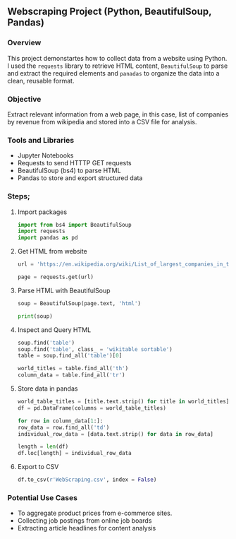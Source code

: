 ## Webscraping Project (Python, BeautifulSoup, Pandas)

### Overview
This project demonstartes how to collect data from a website using Python.
I used the `requests` library to retrieve HTML content, `BeautifulSoup` to parse and extract the required elements and `panadas` to organize the data into a clean, reusable format. 

### Objective
Extract relevant information from a web page, in this case, list of companies by revenue from wikipedia and stored into a CSV file for analysis. 

### Tools and Libraries
- Jupyter Notebooks
- Requests to send HTTTP GET requests
- BeautifulSoup (bs4) to parse HTML
- Pandas to store and export structured data

### Steps;
1. Import packages
   ```python
   import from bs4 import BeautifulSoup
   import requests
   import pandas as pd
   
3. Get HTML from website
   ```python
   url = 'https://en.wikipedia.org/wiki/List_of_largest_companies_in_the_United_States_by_revenue'

   page = requests.get(url)
   
5. Parse HTML with BeautifulSoup
   ```python
   soup = BeautifulSoup(page.text, 'html')

   print(soup)
   
7. Inspect and Query HTML
   ```python
   soup.find('table')
   soup.find('table', class_ = 'wikitable sortable')
   table = soup.find_all('table')[0]

   world_titles = table.find_all('th')
   column_data = table.find_all('tr')
   
9. Store data in pandas
    ```python
    world_table_titles = [title.text.strip() for title in world_titles]
    df = pd.DataFrame(columns = world_table_titles)

    for row in column_data[1:]:
    row_data = row.find_all('td')
    individual_row_data = [data.text.strip() for data in row_data]
    
    length = len(df)
    df.loc[length] = individual_row_data


11. Export to CSV
    ```python
    df.to_csv(r'WebScraping.csv', index = False)

### Potential Use Cases
- To aggregate product prices from e-commerce sites.
- Collecting job postings from online job boards
- Extracting article headlines for content analysis


